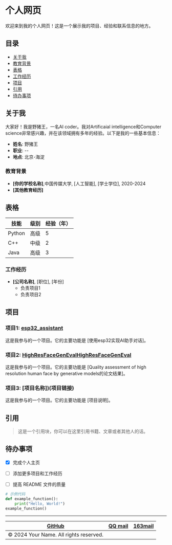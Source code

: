 # 个人网页

欢迎来到我的个人网页！这是一个展示我的项目、经验和联系信息的地方。

## 目录
- [关于我](#关于我)
- [教育背景](#教育背景)
- [表格](#表格)
- [工作经历](#工作经历)
- [项目](#项目)
- [引用](#引用)
- [待办事项](#待办事项)

## 关于我

大家好！我是野猪王，一名AI coder。我对Artificaial intelligence和Computer science非常感兴趣，并在该领域拥有多年的经验。以下是我的一些基本信息：

- **姓名**: 野猪王
- **职业**: --
- **地点**: 北京-海淀

### 教育背景

- **[你的学校名称]**,中国传媒大学, [人工智能], [学士学位], 2020-2024
- **[其他教育经历]**

## 表格

| 技能       | 级别   | 经验（年） |
| ---------- | ------ | ---------- |
| Python     | 高级   | 5          |
| C++        | 中级   | 2          |
| Java       | 高级   | 3          |

### 工作经历

- **[公司名称]**, [职位], [年份]
  - 负责项目1
  - 负责项目2

## 项目

### 项目1: [esp32_assistant](https://github.com/LoudLove/esp32_assistant)
这是我参与的一个项目。它的主要功能是 [使用esp32实现AI助手对话]。
### 项目2: [HighResFaceGenEvalHighResFaceGenEval](https://github.com/LoudLove/HighResFaceGenEval)
这是我参与的一个项目。它的主要功能是 [Quality assessment of high resolution human face by generative models的论文结果]。
### 项目3: [项目名称])(项目链接)
这是我参与的一个项目。它的主要功能是 [项目说明]。

## 引用

> 这是一个引用块，你可以在这里引用书籍、文章或者其他人的话。


## 待办事项

- [x] 完成个人主页
- [ ] 添加更多项目和工作经历
- [ ] 提高 README 文件的质量


```python
# 示例代码
def example_function():
    print("Hello, World!")
example_function()
```

---

| [GitHub](https://github.com/LoudLove) | [QQ mail](1943947616@qq.com) | [163mail](13120181021@163.com) |
| ------------------------------------------ | ---------------------------------------------------- | -------------------------------------------- |
| © 2024 Your Name. All rights reserved.      |                                                      |                                              |
